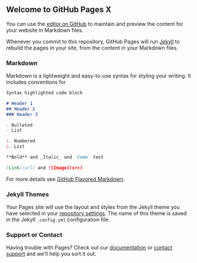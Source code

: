 ## Welcome to GitHub Pages X

You can use the [editor on
GitHub](https://github.com/indigobook/text/edit/gh-pages/index.md) to
maintain and preview the content for your website in Markdown files.

Whenever you commit to this repository, GitHub Pages will run
[Jekyll](https://jekyllrb.com/) to rebuild the pages in your site,
from the content in your Markdown files.

### Markdown

Markdown is a lightweight and easy-to-use syntax for styling your
writing. It includes conventions for

```markdown
Syntax highlighted code block

# Header 1
## Header 2
### Header 3

- Bulleted
- List

1. Numbered
2. List

**Bold** and _Italic_ and `Code` text

[Link](url) and ![Image](src)
```

For more details see [GitHub Flavored
Markdown](https://guides.github.com/features/mastering-markdown/).

### Jekyll Themes

Your Pages site will use the layout and styles from the Jekyll theme
you have selected in your [repository
settings](https://github.com/indigobook/text/settings/pages). The name
of this theme is saved in the Jekyll `_config.yml` configuration file.

### Support or Contact

Having trouble with Pages? Check out our
[documentation](https://docs.github.com/categories/github-pages-basics/)
or [contact support](https://support.github.com/contact) and we’ll
help you sort it out.
